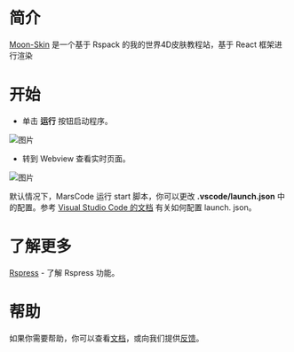# 简介

[Moon-Skin](https://rspress.dev/zh/) 是一个基于 Rspack 的我的世界4D皮肤教程站，基于 React 框架进行渲染
# 开始

- 单击 **运行** 按钮启动程序。

![图片](https://lf-cdn.marscode.com.cn/obj/eden-cn/ljhwz_lkpkbvsj/ljhwZthlaukjlkulzlp/project_template/prod/53253cbebed1a30fc1a6b715350f2792f4bfa93c/images/native_nodejs_rspress/run.jpeg)

- 转到 Webview 查看实时页面。

![图片](https://lf-cdn.marscode.com.cn/obj/eden-cn/ljhwz_lkpkbvsj/ljhwZthlaukjlkulzlp/project_template/prod/53253cbebed1a30fc1a6b715350f2792f4bfa93c/images/native_nodejs_rspress/preview.jpeg)

默认情况下，MarsCode 运行 start 脚本，你可以更改 **.vscode/launch.json** 中的配置。参考 [Visual Studio Code 的文档](https://code.visualstudio.com/docs/editor/debugging) 有关如何配置 launch. json。

# 了解更多

[Rspress](https://rspress.dev/zh/) - 了解 Rspress 功能。

# 帮助

如果你需要帮助，你可以查看[文档](https://docs.marscode.cn/)，或向我们提供[反馈](https://juejin.cn/pin/club/7359094304150650889?utm_source=doc&utm_medium=marscode)。

